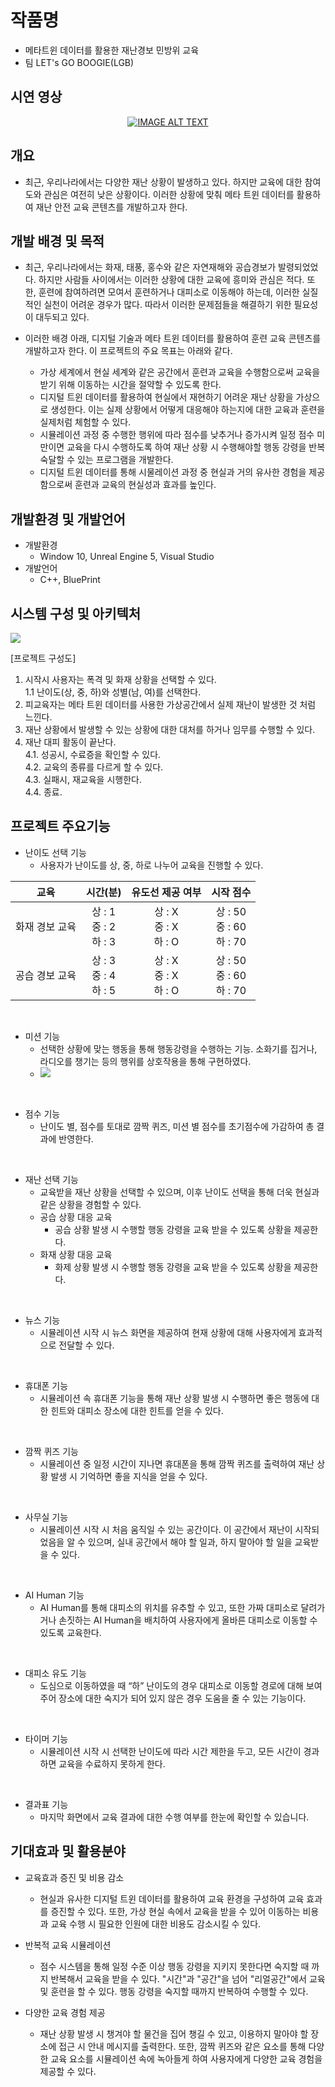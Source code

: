 # 작품명
* 메타트윈 데이터를 활용한 재난경보 민방위 교육
* 팀 LET's GO BOOGIE(LGB)

## 시연 영상

<div align="center">
  <a href="https://www.youtube.com/watch?v=wRqbwZSn-LA"><img src="https://img.youtube.com/vi/wRqbwZSn-LA/0.jpg" alt="IMAGE ALT TEXT"></a>
</div>

## 개요
* 최근, 우리나라에서는 다양한 재난 상황이 발생하고 있다. 하지만 교육에 대한 참여도와 관심은 여전히 낮은 상황이다. 이러한 상황에 맞춰 메타 트윈 데이터를 활용하여 재난 안전 교육 콘텐츠를 개발하고자 한다.

## 개발 배경 및 목적
* 최근, 우리나라에서는 화재, 태풍, 홍수와 같은 자연재해와 공습경보가 발령되었었다. 하지만 사람들 사이에서는 이러한 상황에 대한 교육에 흥미와 관심은 적다. 또한, 훈련에 참여하려면 모여서 훈련하거나 대피소로 이동해야 하는데, 이러한 실질적인 실천이 어려운 경우가 많다. 따라서 이러한 문제점들을 해결하기 위한 필요성이 대두되고 있다.

* 이러한 배경 아래, 디지털 기술과 메타 트윈 데이터를 활용하여 훈련 교육 콘텐츠를 개발하고자 한다. 이 프로젝트의 주요 목표는 아래와 같다.
  * 가상 세계에서 현실 세계와 같은 공간에서 훈련과 교육을 수행함으로써 교육을 받기 위해 이동하는 시간을 절약할 수 있도록 한다.
  * 디지털 트윈 데이터를 활용하여 현실에서 재현하기 어려운 재난 상황을 가상으로 생성한다. 이는 실제 상황에서 어떻게 대응해야 하는지에 대한 교육과 훈련을 실제처럼 체험할 수 있다.
  * 시뮬레이션 과정 중 수행한 행위에 따라 점수를 낮추거나 증가시켜 일정 점수 미만이면 교육을 다시 수행하도록 하여 재난 상황 시 수행해야할 행동 강령을 반복 숙달할 수 있는 프로그램을 개발한다.
  * 디지털 트윈 데이터를 통해 시물레이션 과정 중 현실과 거의 유사한 경험을 제공함으로써 훈련과 교육의 현실성과 효과를 높인다.

## 개발환경 및 개발언어
* 개발환경
  * Window 10, Unreal Engine 5, Visual Studio
* 개발언어 
  * C++, BluePrint

## 시스템 구성 및 아키텍처
<img src="https://github.com/wannaseoji/Metaverse_Developer_Contest/assets/105718365/39f9dbee-42f2-428f-b119-abfce69cdd51"/>

[프로젝트 구성도]
1. 시작시 사용자는 폭격 및 화재 상황을 선택할 수 있다. </br>
  1.1 난이도(상, 중, 하)와 성별(남, 여)를 선택한다.
2. 피교육자는 메타 트윈 데이터를 사용한 가상공간에서 실제 재난이 발생한 것 처럼 느낀다.
3. 재난 상황에서 발생할 수 있는 상황에 대한 대처를 하거나 임무를 수행할 수 있다.
4. 재난 대피 활동이 끝난다.</br>
   4.1. 성공시, 수료증을 확인할 수 있다.</br>
   4.2. 교육의 종류를 다르게 할 수 있다.</br>
   4.3. 실패시, 재교육을 시행한다.</br>
   4.4. 종료.

## 프로젝트 주요기능 
* 난이도 선택 기능
  * 사용자가 난이도를 상, 중, 하로 나누어 교육을 진행할 수 있다.

<div align = "center">
  
|교육|시간(분)|유도선 제공 여부|시작 점수|
|:---:|:---:|:---:|:---:|
|화재 경보 교육 |상 : 1</br>중 : 2</br>하 : 3|상 : X</br>중 : X</br>하 : O|상 : 50</br>중 : 60</br>하 : 70|
|공습 경보 교육 |상 : 3</br>중 : 4</br>하 : 5|상 : X</br>중 : X</br>하 : O|상 : 50</br>중 : 60</br>하 : 70|

</div>
</br>

* 미션 기능
  * 선택한 상황에 맞는 행동을 통해 행동강령을 수행하는 기능. 소화기를 집거나, 라디오를 챙기는 등의 행위를 상호작용을 통해 구현하였다.
  * <img src="https://github.com/wannaseoji/Metaverse_Developer_Contest/assets/91694379/0bec80b0-877f-4999-84f3-14d1155abd21"/>
</br>

* 점수 기능
  * 난이도 별, 점수를 토대로 깜짝 퀴즈, 미션 별 점수를 초기점수에 가감하여 총 결과에 반영한다.
</br>

* 재난 선택 기능
  * 교육받을 재난 상황을 선택할 수 있으며, 이후 난이도 선택을 통해 더욱 현실과 같은 상황을 경험할 수 있다.
  * 공습 상황 대응 교육
    * 공습 상황 발생 시 수행할 행동 강령을 교육 받을 수 있도록 상황을 제공한다.
  * 화재 상황 대응 교육
    * 화제 상황 발생 시 수행할 행동 강령을 교육 받을 수 있도록 상황을 제공한다.
</br>

* 뉴스 기능
  * 시뮬레이션 시작 시 뉴스 화면을 제공하여 현재 상황에 대해 사용자에게 효과적으로 전달할 수 있다.
</br>

* 휴대폰 기능
  * 시뮬레이션 속 휴대폰 기능을 통해 재난 상황 발생 시 수행하면 좋은 행동에 대한 힌트와 대피소 장소에 대한 힌트를 얻을 수 있다.
</br>

* 깜짝 퀴즈 기능
  * 시뮬레이션 중 일정 시간이 지나면 휴대폰을 통해 깜짝 퀴즈를 출력하여 재난 상황 발생 시 기억하면 좋을 지식을 얻을 수 있다.
</br>

* 사무실 기능
  * 시뮬레이션 시작 시 처음 움직일 수 있는 공간이다. 이 공간에서 재난이 시작되었음을 알 수 있으며, 실내 공간에서 해야 할 일과, 하지 말아야 할 일을 교육받을 수 있다.
</br>

* AI Human 기능
  * AI Human를 통해 대피소의 위치를 유추할 수 있고, 또한 가짜 대피소로 달려가거나 손짓하는 AI Human을 배치하여 사용자에게 올바른 대피소로 이동할 수 있도록 교육한다.
</br>

* 대피소 유도 기능
  * 도심으로 이동하였을 때 “하” 난이도의 경우 대피소로 이동할 경로에 대해 보여주어 장소에 대한 숙지가 되어 있지 않은 경우 도움을 줄 수 있는 기능이다.
</br>

* 타이머 기능
  * 시뮬레이션 시작 시 선택한 난이도에 따라 시간 제한을 두고, 모든 시간이 경과 하면 교육을 수료하지 못하게 한다.
</br>

* 결과표 기능
  * 마지막 화면에서 교육 결과에 대한 수행 여부를 한눈에 확인할 수 있습니다.

## 기대효과 및 활용분야
* 교육효과 증진 및 비용 감소
  * 현실과 유사한 디지털 트윈 데이터를 활용하여 교육 환경을 구성하여 교육 효과를 증진할 수 있다. 또한, 가상 현실 속에서 교육을 받을 수 있어 이동하는 비용과 교육 수행 시 필요한 인원에 대한 비용도 감소시킬 수 있다.

* 반복적 교육 시뮬레이션
  * 점수 시스템을 통해 일정 수준 이상 행동 강령을 지키지 못한다면 숙지할 때 까지 반복해서 교육을 받을 수 있다. "시간"과 "공간"을 넘어 "리얼공간"에서 교육 및 훈련을 할 수 있다. 행동 강령을 숙지할 때까지 반복하여 수행할 수 있다.

* 다양한 교육 경험 제공
  * 재난 상황 발생 시 챙겨야 할 물건을 집어 챙길 수 있고, 이용하지 말아야 할 장소에 접근 시 안내 메시지를 출력한다. 또한, 깜짝 퀴즈와 같은 요소를 통해 다양한 교육 요소를 시뮬레이션 속에 녹아들게 하여 사용자에게 다양한 교육 경험을 제공할 수 있다.
